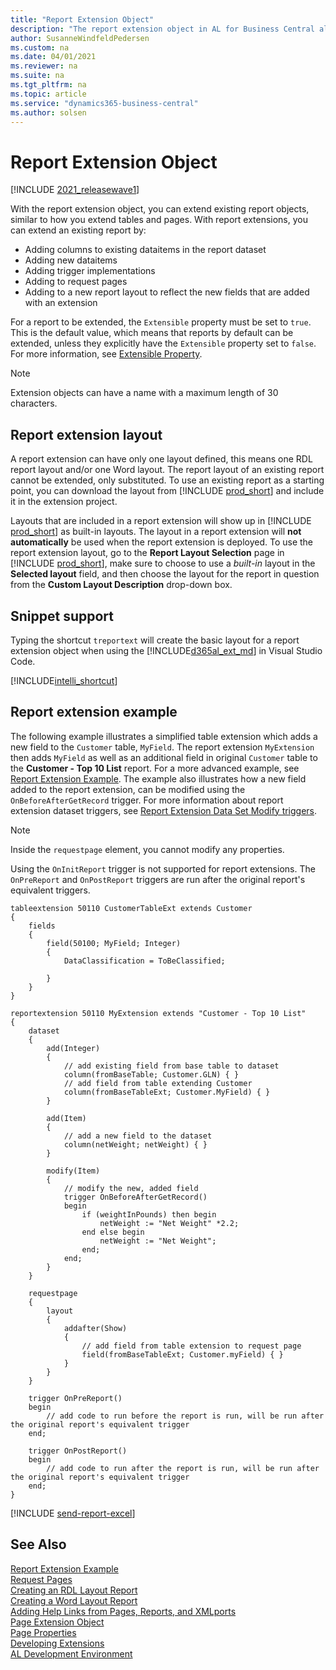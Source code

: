 ```yaml
---
title: "Report Extension Object"
description: "The report extension object in AL for Business Central allows to create an extension of an existing report."
author: SusanneWindfeldPedersen
ms.custom: na
ms.date: 04/01/2021
ms.reviewer: na
ms.suite: na
ms.tgt_pltfrm: na
ms.topic: article
ms.service: "dynamics365-business-central"
ms.author: solsen
---
```


# Report Extension Object

[!INCLUDE [2021_releasewave1](../includes/2021_releasewave1.md)]

With the report extension object, you can extend existing report objects, similar to how you extend tables and pages. With report extensions, you can extend an existing report by:

- Adding columns to existing dataitems in the report dataset
- Adding new dataitems
- Adding trigger implementations
- Adding to request pages
- Adding to a new report layout to reflect the new fields that are added with an extension

For a report to be extended, the `Extensible` property must be set to `true`. This is the default value, which means that reports by default can be extended, unless they explicitly have the `Extensible` property set to `false`. For more information, see [Extensible Property](properties/devenv-extensible-property.md).

> [!NOTE]  
> Extension objects can have a name with a maximum length of 30 characters.

## Report extension layout

A report extension can have only one layout defined, this means one RDL report layout and/or one Word layout. The report layout of an existing report cannot be extended, only substituted. To use an existing report as a starting point, you can download the layout from [!INCLUDE [prod_short](../includes/prod_short.md)] and include it in the extension project. 

Layouts that are included in a report extension will show up in [!INCLUDE [prod_short](../includes/prod_short.md)] as built-in layouts. The layout in a report extension will **not automatically** be used when the report extension is deployed. To use the report extension layout, go to the **Report Layout Selection** page in [!INCLUDE [prod_short](../includes/prod_short.md)], make sure to choose to use a *built-in* layout in the **Selected layout** field, and then choose the layout for the report in question from the **Custom Layout Description** drop-down box.

## Snippet support

Typing the shortcut `treportext` will create the basic layout for a report extension object when using the [!INCLUDE[d365al_ext_md](../includes/d365al_ext_md.md)] in Visual Studio Code.

[!INCLUDE[intelli_shortcut](includes/intelli_shortcut.md)]

## Report extension example

The following example illustrates a simplified table extension which adds a new field to the `Customer` table, `MyField`. The report extension `MyExtension` then adds `MyField` as well as an additional field in original `Customer` table to the **Customer - Top 10 List** report. For a more advanced example, see [Report Extension Example](devenv-report-ext-example.md). The example also illustrates how a new field added to the report extension, can be modified using the `OnBeforeAfterGetRecord` trigger. For more information about report extension dataset triggers, see [Report Extension Data Set Modify triggers](triggers-auto/reportextensiondatasetmodify/devenv-onbeforepredataitem-reportextensiondatasetmodify-trigger.md). 

> [!NOTE]  
> Inside the `requestpage` element, you cannot modify any properties.
>
> Using the `OnInitReport` trigger is not supported for report extensions. The `OnPreReport` and `OnPostReport` triggers are run after the original report's equivalent triggers.

```AL
tableextension 50110 CustomerTableExt extends Customer
{
    fields
    {
        field(50100; MyField; Integer)
        {
            DataClassification = ToBeClassified;

        }
    }
}

reportextension 50110 MyExtension extends "Customer - Top 10 List"
{
    dataset
    {
        add(Integer)
        {
            // add existing field from base table to dataset
            column(fromBaseTable; Customer.GLN) { }
            // add field from table extending Customer
            column(fromBaseTableExt; Customer.MyField) { }
        }
    
        add(Item)
        {
            // add a new field to the dataset
            column(netWeight; netWeight) { }
        }

        modify(Item)
        {
            // modify the new, added field
            trigger OnBeforeAfterGetRecord()
            begin
                if (weightInPounds) then begin
                    netWeight := "Net Weight" *2.2;
                end else begin
                    netWeight := "Net Weight";
                end;
            end;
        }
    }

    requestpage
    {
        layout
        {
            addafter(Show)
            {
                // add field from table extension to request page
                field(fromBaseTableExt; Customer.myField) { }
            }
        }
    }

    trigger OnPreReport()
    begin
        // add code to run before the report is run, will be run after the original report's equivalent trigger
    end;

    trigger OnPostReport()
    begin
        // add code to run after the report is run, will be run after the original report's equivalent trigger
    end;
}
```


[!INCLUDE [send-report-excel](includes/send-report-excel.md)]

## See Also

[Report Extension Example](devenv-report-ext-example.md)  
[Request Pages](devenv-request-pages.md)  
[Creating an RDL Layout Report](devenv-howto-rdl-report-layout.md)  
[Creating a Word Layout Report](devenv-howto-report-layout.md)  
[Adding Help Links from Pages, Reports, and XMLports](devenv-adding-help-links-from-pages-tables-xmlports.md)  
[Page Extension Object](devenv-page-ext-object.md)  
[Page Properties](properties/devenv-page-property-overview.md)  
[Developing Extensions](devenv-dev-overview.md)  
[AL Development Environment](devenv-reference-overview.md)  
